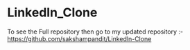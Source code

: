 # Linkedln_Clone
To see the Full repository then go to my updated repository :- https://github.com/sakshampandit/Linkedln-Clone
